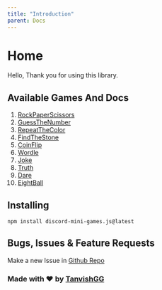 ```yaml
---
title: "Introduction"
parent: Docs
---
```

# Home
Hello, Thank you for using this library.

## Available Games And Docs
1. [RockPaperScissors](./rock-paper-scissors)
2. [GuessTheNumber](./guess-the-number)
3. [RepeatTheColor](./repeat-the-color)
4. [FindTheStone](./find-the-stone)
5. [CoinFlip](./coin-flip)
6. [Wordle](./wordle)
7. [Joke](./joke)
8. [Truth](./truth)
9. [Dare](./dare)
10. [EightBall](./8ball)

## Installing 
```
npm install discord-mini-games.js@latest
```
## Bugs, Issues & Feature Requests 

Make a new Issue in [Github Repo](https://github.com/TanvishGG/Discord-Mini-Games.js)


### Made with ❤️ by [TanvishGG](https://github.com/TanvishGG)